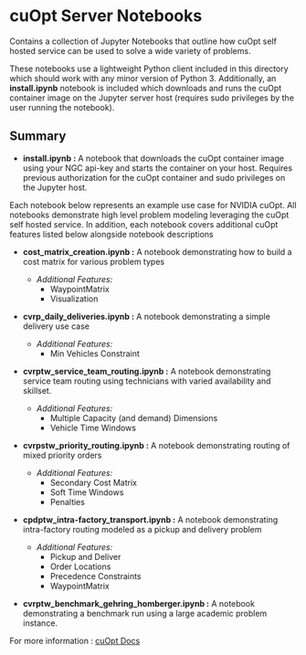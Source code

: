 # cuOpt Server Notebooks

Contains a collection of Jupyter Notebooks that outline how cuOpt self hosted service can be used to solve a wide variety of problems.

These notebooks use a lightweight Python client included in this directory which should work with any minor version of Python 3. Additionally, an **install.ipynb** notebook is included which downloads and runs the cuOpt container image on the Jupyter server host (requires sudo privileges by the user running the notebook).

## Summary

- **install.ipynb :** A notebook that downloads the cuOpt container image using your NGC api-key and starts the container on your host. Requires previous authorization for the cuOpt container and sudo privileges on the Jupyter host.

Each notebook below represents an example use case for NVIDIA cuOpt. All notebooks demonstrate high level problem modeling leveraging the cuOpt self hosted service.  In addition, each notebook covers additional cuOpt features listed below alongside notebook descriptions

- **cost_matrix_creation.ipynb :** A notebook demonstrating how to build a cost matrix for various problem types
    - *Additional Features:* 
        - WaypointMatrix
        - Visualization

- **cvrp_daily_deliveries.ipynb :** A notebook demonstrating a simple delivery use case
    - *Additional Features:*
        - Min Vehicles Constraint

- **cvrptw_service_team_routing.ipynb :** A notebook demonstrating service team routing using technicians with varied availability and skillset.
    - *Additional Features:*
        - Multiple Capacity (and demand) Dimensions
        - Vehicle Time Windows

- **cvrpstw_priority_routing.ipynb :** A notebook demonstrating routing of mixed priority orders
    - *Additional Features:*
        - Secondary Cost Matrix
        - Soft Time Windows
        - Penalties

- **cpdptw_intra-factory_transport.ipynb :** A notebook demonstrating intra-factory routing modeled as a pickup and delivery problem
    - *Additional Features:* 
        - Pickup and Deliver
        - Order Locations
        - Precedence Constraints
        - WaypointMatrix

- **cvrptw_benchmark_gehring_homberger.ipynb :** A notebook demonstrating a benchmark run using a large academic problem instance.

For more information : [cuOpt Docs](http://schilling.epg.nvidia.com/cuopt/user-guide/sh-server-overview.html#quickstart-guide)

